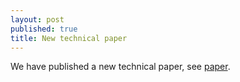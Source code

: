 ```yaml
---
layout: post
published: true
title: New technical paper
---
```


We have published a new technical paper, see [paper](http://www.sand-project.nl/papers/).

